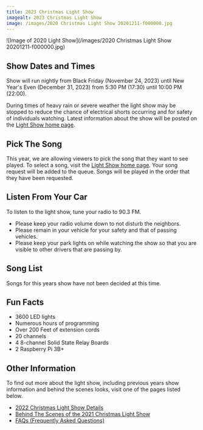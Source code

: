 ```yaml
---
title: 2023 Christmas Light Show
imagealt: 2023 Christmas Light Show
image: /images/2020 Christmas Light Show 20201211-f000000.jpg
---
```


![Image of 2020 Light Show](/images/2020 Christmas Light Show 20201211-f000000.jpg)

## Show Dates and Times

Show will run nightly from Black Friday (November 24, 2023) until New Year's Even (December 31, 2023)
from 5:30 PM (17:30) until 10:00 PM (22:00).

During times of heavy rain or severe weather the light show may be stopped to reduce the
chance of electrical shorts occurring and for safety of individuals watching. Latest information 
about the show will be posted on the [Light Show home page](/lightshow).

## Pick The Song

This year, we are allowing viewers to pick the song that they want to see played. To select a song, 
visit the [Light Show home page](/lightshow). Your song request will be added to the queue. Songs will be 
played in the order that they have been requested.

## Listen From Your Car

To listen to the light show, tune your radio to 90.3 FM.

* Please keep your radio volume down to not disturb the neighbors.
* Please remain in your vehicle for your safety and that of passing vehicles.
* Please keep your park lights on while watching the show so that you are visible to other
drivers that are passing by.

## Song List 

Songs for this years show have not been decided at this time.

## Fun Facts

* 3600 LED lights
* Numerous hours of programming
* Over 200 Feet of extension cords
* 20 channels
* 4 8-channel Solid State Relay Boards
* 2 Raspberry Pi 3B+

## Other Information

To find out more about the light show, including previous years show information and behind the
scenes looks, visit one of the pages listed below.

* [2022 Christmas Light Show Details](/projects/2022-christmas-light-show)
* <a href="https://youtu.be/sbbEQJ80q0I" target="_blank">Behind The Scenes of the 2021 Christmas Light Show</a>
* [FAQs (Frequently Asked Questions)](/projects/light-show-faq)
